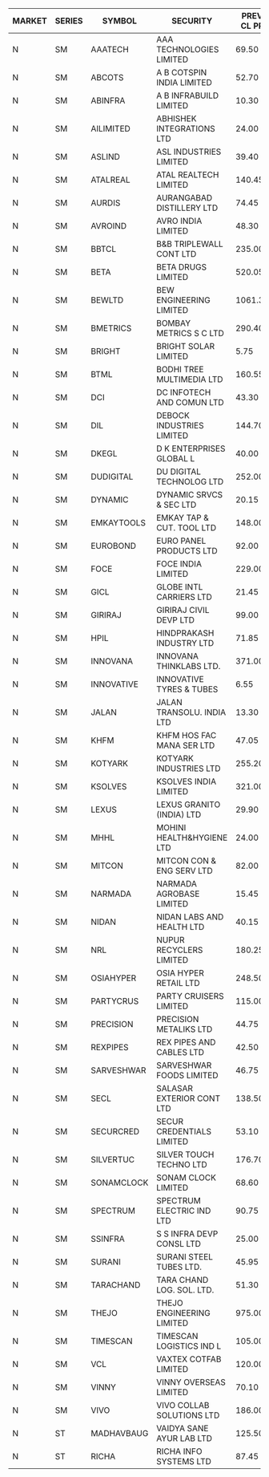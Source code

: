 


| MARKET | SERIES | SYMBOL | SECURITY | PREV CL PR | OPEN PRICE | HIGH PRICE | LOW PRICE | CLOSE PRICE | NET TRDVAL | NET TRDQTY | CORP IND | HI 52 WK | LO 52 WK |
| ----- | ----- | ----- | ----- | ----- | ----- | ----- | ----- | ----- | ----- | ----- | ----- | ----- | ----- |
| N | SM | AAATECH | AAA TECHNOLOGIES LIMITED | 69.50 | 71.00 | 71.00 | 69.50 | 70.00 | 6301500.00 | 90000 |  | 78.00 | 42.00 |
| N | SM | ABCOTS | A B COTSPIN INDIA LIMITED | 52.70 | 54.65 | 55.10 | 53.75 | 54.00 | 3272400.00 | 60000 |  | 61.35 | 43.00 |
| N | SM | ABINFRA | A B INFRABUILD LIMITED | 10.30 | 10.80 | 10.80 | 9.90 | 9.90 | 126000.00 | 12000 |  | 11.85 | 5.80 |
| N | SM | AILIMITED | ABHISHEK INTEGRATIONS LTD | 24.00 | 23.00 | 23.00 | 22.95 | 22.95 | 137850.00 | 6000 |  | 38.60 | 19.00 |
| N | SM | ASLIND | ASL INDUSTRIES LIMITED | 39.40 | 37.50 | 37.50 | 37.50 | 37.50 | 150000.00 | 4000 |  | 48.75 | 11.00 |
| N | SM | ATALREAL | ATAL REALTECH LIMITED | 140.45 | 140.00 | 140.00 | 140.00 | 140.00 | 224000.00 | 1600 |  | 188.40 | 30.95 |
| N | SM | AURDIS | AURANGABAD DISTILLERY LTD | 74.45 | 71.00 | 71.00 | 71.00 | 71.00 | 142000.00 | 2000 |  | 86.00 | 29.60 |
| N | SM | AVROIND | AVRO INDIA LIMITED | 48.30 | 50.70 | 50.70 | 50.70 | 50.70 | 314340.00 | 6200 |  | 115.95 | 35.00 |
| N | SM | BBTCL | B&B TRIPLEWALL CONT LTD | 235.00 | 241.00 | 245.00 | 225.00 | 227.05 | 2339150.00 | 10000 |  | 291.15 | 67.00 |
| N | SM | BETA | BETA DRUGS LIMITED | 520.05 | 520.05 | 544.00 | 520.05 | 523.80 | 743790.00 | 1400 |  | 695.00 | 116.20 |
| N | SM | BEWLTD | BEW ENGINEERING LIMITED | 1061.35 | 1099.90 | 1114.40 | 1040.00 | 1050.40 | 10905325.00 | 10000 |  | 1187.20 | 228.15 |
| N | SM | BMETRICS | BOMBAY METRICS S C LTD | 290.40 | 304.90 | 304.90 | 299.00 | 304.90 | 4736880.00 | 15600 |  | 304.90 | 117.90 |
| N | SM | BRIGHT | BRIGHT SOLAR LIMITED | 5.75 | 5.85 | 5.90 | 5.50 | 5.50 | 1606050.00 | 285000 |  | 15.55 | 4.60 |
| N | SM | BTML | BODHI TREE MULTIMEDIA LTD | 160.55 | 168.50 | 168.50 | 168.50 | 168.50 | 404400.00 | 2400 |  | 174.00 | 64.05 |
| N | SM | DCI | DC INFOTECH AND COMUN LTD | 43.30 | 43.60 | 43.60 | 42.00 | 43.50 | 1287000.00 | 30000 |  | 100.00 | 35.95 |
| N | SM | DIL | DEBOCK INDUSTRIES LIMITED | 144.70 | 142.50 | 149.25 | 137.50 | 146.95 | 8143920.00 | 57600 |  | 161.00 | 6.30 |
| N | SM | DKEGL | D K ENTERPRISES GLOBAL L | 40.00 | 43.80 | 46.35 | 43.45 | 46.10 | 2416200.00 | 54000 |  | 72.60 | 35.10 |
| N | SM | DUDIGITAL | DU DIGITAL TECHNOLOG LTD | 252.00 | 255.00 | 262.00 | 255.00 | 260.50 | 1037500.00 | 4000 |  | 262.00 | 95.00 |
| N | SM | DYNAMIC | DYNAMIC SRVCS & SEC LTD | 20.15 | 19.35 | 19.90 | 19.15 | 19.20 | 1039700.00 | 54000 |  | 57.70 | 18.00 |
| N | SM | EMKAYTOOLS | EMKAY TAP & CUT. TOOL LTD | 148.00 | 155.40 | 155.40 | 155.40 | 155.40 | 3822840.00 | 24600 |  | 271.00 | 98.00 |
| N | SM | EUROBOND | EURO PANEL PRODUCTS LTD | 92.00 | 92.00 | 93.70 | 90.55 | 91.10 | 2202900.00 | 24000 |  | 137.00 | 72.05 |
| N | SM | FOCE | FOCE INDIA LIMITED | 229.00 | 211.00 | 229.00 | 211.00 | 229.00 | 672150.00 | 3000 |  | 264.00 | 185.10 |
| N | SM | GICL | GLOBE INTL CARRIERS LTD | 21.45 | 21.40 | 21.40 | 21.40 | 21.40 | 160500.00 | 7500 |  | 25.05 | 16.90 |
| N | SM | GIRIRAJ | GIRIRAJ CIVIL DEVP LTD | 99.00 | 99.00 | 99.00 | 99.00 | 99.00 | 118800.00 | 1200 |  | 102.00 | 63.65 |
| N | SM | HPIL | HINDPRAKASH INDUSTRY LTD | 71.85 | 73.40 | 73.50 | 73.40 | 73.50 | 440700.00 | 6000 |  | 93.90 | 45.40 |
| N | SM | INNOVANA | INNOVANA THINKLABS LTD. | 371.00 | 369.95 | 370.00 | 369.95 | 370.00 | 739950.00 | 2000 |  | 461.00 | 80.50 |
| N | SM | INNOVATIVE | INNOVATIVE TYRES & TUBES | 6.55 | 6.50 | 6.75 | 6.40 | 6.75 | 219750.00 | 33000 |  | 20.45 | 6.10 |
| N | SM | JALAN | JALAN TRANSOLU. INDIA LTD | 13.30 | 13.50 | 13.50 | 13.50 | 13.50 | 40500.00 | 3000 |  | 18.00 | 3.45 |
| N | SM | KHFM | KHFM HOS FAC MANA SER LTD | 47.05 | 49.40 | 49.40 | 49.40 | 49.40 | 153140.00 | 3100 |  | 72.00 | 28.80 |
| N | SM | KOTYARK | KOTYARK INDUSTRIES LTD | 255.20 | 250.10 | 252.00 | 249.00 | 249.00 | 2505500.00 | 10000 |  | 371.25 | 67.90 |
| N | SM | KSOLVES | KSOLVES INDIA LIMITED | 321.00 | 322.90 | 324.00 | 322.90 | 323.90 | 646720.00 | 2000 |  | 1718.20 | 292.60 |
| N | SM | LEXUS | LEXUS GRANITO (INDIA) LTD | 29.90 | 29.05 | 31.35 | 29.05 | 31.35 | 60400.00 | 2000 |  | 44.45 | 10.30 |
| N | SM | MHHL | MOHINI HEALTH&HYGIENE LTD | 24.00 | 24.50 | 24.60 | 24.50 | 24.60 | 147300.00 | 6000 |  | 42.75 | 18.95 |
| N | SM | MITCON | MITCON CON & ENG SERV LTD | 82.00 | 78.15 | 86.00 | 77.90 | 77.90 | 11476400.00 | 144000 |  | 137.65 | 33.10 |
| N | SM | NARMADA | NARMADA AGROBASE LIMITED | 15.45 | 16.20 | 16.20 | 15.45 | 15.45 | 227880.00 | 14400 |  | 16.20 | 9.50 |
| N | SM | NIDAN | NIDAN LABS AND HEALTH LTD | 40.15 | 40.45 | 42.00 | 40.30 | 41.35 | 535900.00 | 13000 |  | 70.70 | 38.05 |
| N | SM | NRL | NUPUR RECYCLERS LIMITED | 180.25 | 182.00 | 183.95 | 179.00 | 180.70 | 5971790.00 | 33000 |  | 316.05 | 124.20 |
| N | SM | OSIAHYPER | OSIA HYPER RETAIL LTD | 248.50 | 211.00 | 251.50 | 211.00 | 251.50 | 576760.00 | 2400 |  | 315.00 | 117.00 |
| N | SM | PARTYCRUS | PARTY CRUISERS LIMITED | 115.00 | 117.95 | 117.95 | 113.00 | 113.00 | 461900.00 | 4000 |  | 122.00 | 16.50 |
| N | SM | PRECISION | PRECISION METALIKS LTD | 44.75 | 44.75 | 44.90 | 44.75 | 44.75 | 448000.00 | 10000 |  | 55.95 | 40.90 |
| N | SM | REXPIPES | REX PIPES AND CABLES LTD | 42.50 | 41.25 | 43.85 | 40.75 | 42.20 | 1176200.00 | 28000 |  | 64.35 | 26.00 |
| N | SM | SARVESHWAR | SARVESHWAR FOODS LIMITED | 46.75 | 44.50 | 44.50 | 44.45 | 44.45 | 142320.00 | 3200 |  | 67.65 | 14.40 |
| N | SM | SECL | SALASAR EXTERIOR CONT LTD | 138.50 | 141.00 | 141.00 | 134.00 | 135.05 | 6237750.00 | 45000 |  | 143.00 | 12.25 |
| N | SM | SECURCRED | SECUR CREDENTIALS LIMITED | 53.10 | 55.75 | 55.75 | 51.00 | 55.75 | 11383260.00 | 222600 |  | 67.90 | 12.00 |
| N | SM | SILVERTUC | SILVER TOUCH TECHNO LTD | 176.70 | 180.00 | 185.50 | 175.70 | 185.25 | 1087650.00 | 6000 |  | 211.85 | 72.00 |
| N | SM | SONAMCLOCK | SONAM CLOCK LIMITED | 68.60 | 71.50 | 71.50 | 66.75 | 68.75 | 621000.00 | 9000 |  | 77.35 | 39.00 |
| N | SM | SPECTRUM | SPECTRUM ELECTRIC IND LTD | 90.75 | 87.00 | 87.00 | 87.00 | 87.00 | 174000.00 | 2000 |  | 122.65 | 45.60 |
| N | SM | SSINFRA | S S INFRA DEVP CONSL LTD | 25.00 | 24.05 | 24.05 | 24.00 | 24.00 | 288450.00 | 12000 |  | 33.40 | 7.60 |
| N | SM | SURANI | SURANI STEEL TUBES LTD. | 45.95 | 45.95 | 47.45 | 43.80 | 47.45 | 537300.00 | 12000 |  | 48.40 | 17.35 |
| N | SM | TARACHAND | TARA CHAND LOG. SOL. LTD. | 51.30 | 51.30 | 51.95 | 51.30 | 51.95 | 310000.00 | 6000 |  | 66.00 | 27.40 |
| N | SM | THEJO | THEJO ENGINEERING LIMITED | 975.00 | 1000.00 | 1023.75 | 990.00 | 1017.00 | 1656202.50 | 1650 |  | 3950.00 | 826.00 |
| N | SM | TIMESCAN | TIMESCAN LOGISTICS IND L | 105.00 | 105.05 | 105.05 | 95.10 | 105.00 | 1228400.00 | 12000 |  | 161.15 | 74.25 |
| N | SM | VCL | VAXTEX COTFAB LIMITED | 120.00 | 119.50 | 119.50 | 119.50 | 119.50 | 597500.00 | 5000 |  | 136.20 | 23.50 |
| N | SM | VINNY | VINNY OVERSEAS LIMITED | 70.10 | 73.05 | 73.05 | 67.65 | 72.15 | 2348100.00 | 33000 |  | 77.55 | 29.00 |
| N | SM | VIVO | VIVO COLLAB SOLUTIONS LTD | 186.00 | 186.00 | 186.00 | 186.00 | 186.00 | 297600.00 | 1600 |  | 369.80 | 171.95 |
| N | ST | MADHAVBAUG | VAIDYA SANE AYUR LAB LTD | 125.50 | 131.75 | 131.75 | 131.75 | 131.75 | 843200.00 | 6400 |  | 131.75 | 98.00 |
| N | ST | RICHA | RICHA INFO SYSTEMS LTD | 87.45 | 83.10 | 91.80 | 83.10 | 91.80 | 2332000.00 | 27000 |  | 127.00 | 83.10 |



